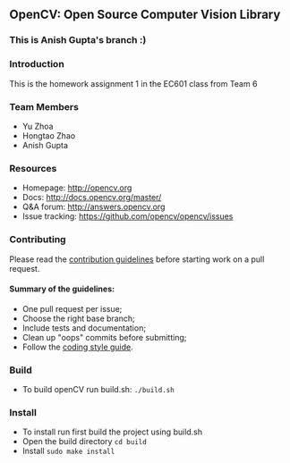 ## OpenCV: Open Source Computer Vision Library

### This is Anish Gupta's branch :)

### Introduction

This is the homework assignment 1 in the EC601 class from Team 6

### Team Members

* Yu Zhoa
* Hongtao Zhao
* Anish Gupta

### Resources

* Homepage: <http://opencv.org>
* Docs: <http://docs.opencv.org/master/>
* Q&A forum: <http://answers.opencv.org>
* Issue tracking: <https://github.com/opencv/opencv/issues>

### Contributing

Please read the [contribution guidelines](https://github.com/opencv/opencv/wiki/How_to_contribute) before starting work on a pull request.

#### Summary of the guidelines:

* One pull request per issue;
* Choose the right base branch;
* Include tests and documentation;
* Clean up "oops" commits before submitting;
* Follow the [coding style guide](https://github.com/opencv/opencv/wiki/Coding_Style_Guide).

### Build

* To build  openCV run build.sh: `./build.sh`

### Install

* To install run first build the project using build.sh
* Open the build directory `cd build`
* Install `sudo make install`
